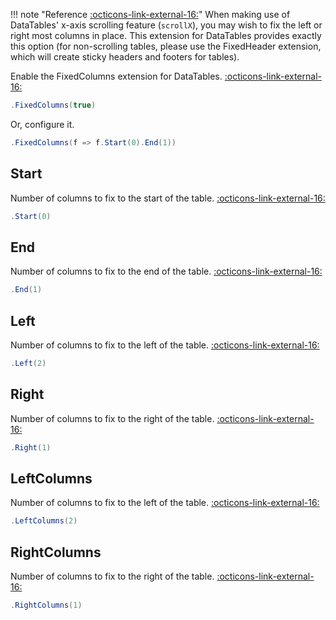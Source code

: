 !!! note "Reference [:octicons-link-external-16:](https://datatables.net/extensions/fixedColumns/)"
	When making use of DataTables' x-axis scrolling feature (```scrollX```), you may wish to fix the left or right most columns in place.
	This extension for DataTables provides exactly this option (for non-scrolling tables, please use the FixedHeader extension,
	which will create sticky headers and footers for tables).

Enable the FixedColumns extension for DataTables.
[:octicons-link-external-16:](https://datatables.net/reference/option/fixedColumns)
```csharp
.FixedColumns(true)
```
Or, configure it.
```csharp
.FixedColumns(f => f.Start(0).End(1))
```

## Start
Number of columns to fix to the start of the table.
[:octicons-link-external-16:](https://datatables.net/reference/option/fixedColumns.start)
```csharp
.Start(0)
```

## End
Number of columns to fix to the end of the table.
[:octicons-link-external-16:](https://datatables.net/reference/option/fixedColumns.end)
```csharp
.End(1)
```

## Left
Number of columns to fix to the left of the table.
[:octicons-link-external-16:](https://datatables.net/reference/option/fixedColumns.left)
```csharp
.Left(2)
```

## Right
Number of columns to fix to the right of the table.
[:octicons-link-external-16:](https://datatables.net/reference/option/fixedColumns.right)
```csharp
.Right(1)
```

## LeftColumns
Number of columns to fix to the left of the table.
[:octicons-link-external-16:](https://datatables.net/reference/option/fixedColumns.leftColumns)
```csharp
.LeftColumns(2)
```

## RightColumns
Number of columns to fix to the right of the table.
[:octicons-link-external-16:](https://datatables.net/reference/option/fixedColumns.rightColumns)
```csharp
.RightColumns(1)
```

